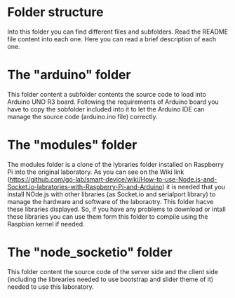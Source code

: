 Folder structure
================
Into this folder you can find different files and subfolders. 
Read the README file content into each one.
Here you can read a brief description of each one.

The "arduino" folder
====================
This folder content a subfolder contents the source code to load into Arduino UNO R3 board.
Following the requirements of Arduino board you have to copy the sobfolder included into it to let the Arduino IDE can manage the source code (arduino.ino file) correctly.

The "modules" folder
====================
The modules folder is a clone of the lybraries folder installed on Raspberry Pi into the original laboratory.
As you can see on the Wiki link (https://github.com/go-lab/smart-device/wiki/How-to-use-Node.js-and-Socket.io-labratories-with-Raspberry-Pi-and-Arduino) it is needed that you install NOde.js with other libraries (as Socket.io and serialport library) to manage the hardware and software of the laboraotry.
This folder hacve these libraries displayed. So, if you have any problems to download or intall these libraries you can use them form this folder to compile using the Raspbian kernel if needed.

The "node_socketio" folder
==========================
This folder content the source code of the server side and the client side (including the librearies needed to use bootstrap and slider theme of it) needed to use this laboratory.

